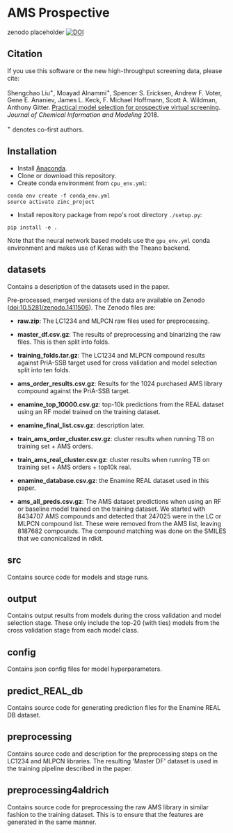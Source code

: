 # AMS Prospective 

zenodo placeholder
[![DOI](https://zenodo.org/badge/DOI/10.5281/zenodo.1257673.svg)](https://doi.org/10.5281/zenodo.1257673)

## Citation

If you use this software or the new high-throughput screening data, please cite:

Shengchao Liu<sup>+</sup>, Moayad Alnammi<sup>+</sup>, Spencer S. Ericksen, Andrew F. Voter, Gene E. Ananiev, James L. Keck, F. Michael Hoffmann, Scott A. Wildman, Anthony Gitter.
[Practical model selection for prospective virtual screening](https://doi.org/10.1021/acs.jcim.8b00363).
*Journal of Chemical Information and Modeling* 2018.

<sup>+</sup> denotes co-first authors.

## Installation

- Install [Anaconda](https://www.anaconda.com/download/).
- Clone or download this repository.
- Create conda environment from `cpu_env.yml`:
```
conda env create -f conda_env.yml
source activate zinc_project
```
- Install repository package from repo's root directory `./setup.py`:
```
pip install -e .
```

Note that the neural network based models use the `gpu_env.yml` conda environment and makes use of Keras with the Theano backend.

## datasets

Contains a description of the datasets used in the paper.

Pre-processed, merged versions of the data are available on Zenodo ([doi:10.5281/zenodo.1411506](https://doi.org/10.5281/zenodo.1411506)).
The Zenodo files are:
- **raw.zip**: The LC1234 and MLPCN raw files used for preprocessing.
- **master_df.csv.gz**: The results of preprocessing and binarizing the raw files. This is then split into folds. 
- **training_folds.tar.gz**: The LC1234 and MLPCN compound results against PriA-SSB target used for cross validation and model selection split into ten folds.

- **ams_order_results.csv.gz**: Results for the 1024 purchased AMS library compound against the PriA-SSB target.

- **enamine_top_10000.csv.gz**: top-10k predictions from the REAL dataset using an RF model trained on the training dataset. 
- **enamine_final_list.csv.gz**: description later.

- **train_ams_order_cluster.csv.gz**: cluster results when running TB on training set + AMS orders.
- **train_ams_real_cluster.csv.gz**: cluster results when running TB on training set + AMS orders + top10k real.

- **enamine_database.csv.gz**: the Enamine REAL dataset used in this paper.
- **ams_all_preds.csv.gz**: The AMS dataset predictions when using an RF or baseline model trained on the training dataset. We started with 8434707 AMS compounds and detected that 247025 were in the LC or MLPCN compound list.  These were removed from the AMS list, leaving 8187682 compounds. The compound matching was done on the SMILES that we canonicalized in rdkit.

## src

Contains source code for models and stage runs.

## output

Contains output results from models during the cross validation and model selection stage. 
These only include the top-20 (with ties) models from the cross validation stage from each model class.

## config

Contains json config files for model hyperparameters.

## predict_REAL_db

Contains source code for generating prediction files for the Enamine REAL DB dataset.

## preprocessing

Contains source code and description for the preprocessing steps on the LC1234 and MLPCN libraries. 
The resulting 'Master DF' dataset is used in the training pipeline described in the paper. 

## preprocessing4aldrich

Contains source code for preprocessing the raw AMS library in similar fashion to the training dataset. 
This is to ensure that the features are generated in the same manner. 

